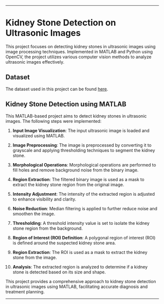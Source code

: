 
---

# Kidney Stone Detection on Ultrasonic Images

This project focuses on detecting kidney stones in ultrasonic images using image processing techniques. Implemented in MATLAB and Python using OpenCV, the project utilizes various computer vision methods to analyze ultrasonic images effectively.

## Dataset

The dataset used in this project can be found [here](https://www.ultrasound-images.com/kidneys/). 

## Kidney Stone Detection using MATLAB

This MATLAB-based project aims to detect kidney stones in ultrasonic images. The following steps were implemented:

1. **Input Image Visualization**: The input ultrasonic image is loaded and visualized using MATLAB.

2. **Image Preprocessing**: The image is preprocessed by converting it to grayscale and applying thresholding techniques to segment the kidney stone.

3. **Morphological Operations**: Morphological operations are performed to fill holes and remove background noise from the binary image.

4. **Region Extraction**: The filtered binary image is used as a mask to extract the kidney stone region from the original image.

5. **Intensity Adjustment**: The intensity of the extracted region is adjusted to enhance visibility and clarity.

6. **Noise Reduction**: Median filtering is applied to further reduce noise and smoothen the image.

7. **Thresholding**: A threshold intensity value is set to isolate the kidney stone region from the background.

8. **Region of Interest (ROI) Definition**: A polygonal region of interest (ROI) is defined around the suspected kidney stone area.

9. **Region Extraction**: The ROI is used as a mask to extract the kidney stone from the image.

10. **Analysis**: The extracted region is analyzed to determine if a kidney stone is detected based on its size and shape.

This project provides a comprehensive approach to kidney stone detection in ultrasonic images using MATLAB, facilitating accurate diagnosis and treatment planning.

---

